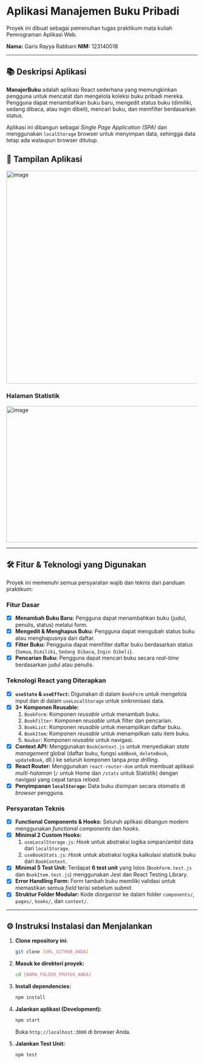 # Aplikasi Manajemen Buku Pribadi
Proyek ini dibuat sebagai pemenuhan tugas praktikum mata kuliah Pemrograman Aplikasi Web.

**Nama:** Garis Rayya Rabbani 
**NIM:** 123140018

---

## 📚 Deskripsi Aplikasi
**ManajerBuku** adalah aplikasi React sederhana yang memungkinkan pengguna untuk mencatat dan mengelola koleksi buku pribadi mereka. Pengguna dapat menambahkan buku baru, mengedit status buku (dimiliki, sedang dibaca, atau ingin dibeli), mencari buku, dan memfilter berdasarkan status.

Aplikasi ini dibangun sebagai *Single Page Application (SPA)* dan menggunakan `localStorage` browser untuk menyimpan data, sehingga data tetap ada walaupun browser ditutup.

## 🚀 Tampilan Aplikasi<br>

<img width="1084" height="560" alt="image" src="https://github.com/user-attachments/assets/ed761bf9-1e50-4fd5-afbc-416eb843e651" />

### Halaman Statistik<br>
<img width="1083" height="359" alt="image" src="https://github.com/user-attachments/assets/75421540-ee2b-468d-b6ee-30ccf9e6488a" />


---

## 🛠️ Fitur & Teknologi yang Digunakan
Proyek ini memenuhi semua persyaratan wajib dan teknis dari panduan praktikum:

### Fitur Dasar
* [x] **Menambah Buku Baru:** Pengguna dapat menambahkan buku (judul, penulis, status) melalui form.
* [x] **Mengedit & Menghapus Buku:** Pengguna dapat mengubah status buku atau menghapusnya dari daftar.
* [x] **Filter Buku:** Pengguna dapat memfilter daftar buku berdasarkan status (`Semua`, `Dimiliki`, `Sedang Dibaca`, `Ingin Dibeli`).
* [x] **Pencarian Buku:** Pengguna dapat mencari buku secara *real-time* berdasarkan judul atau penulis.

### Teknologi React yang Diterapkan
* [x] **`useState` & `useEffect`:** Digunakan di dalam `BookForm` untuk mengelola input dan di dalam `useLocalStorage` untuk sinkronisasi data.
* [x] **3+ Komponen Reusable:**
    1.  `BookForm`: Komponen *reusable* untuk menambah buku.
    2.  `BookFilter`: Komponen *reusable* untuk filter dan pencarian.
    3.  `BookList`: Komponen *reusable* untuk menampilkan daftar buku.
    4.  `BookItem`: Komponen *reusable* untuk menampilkan satu item buku.
    5.  `Navbar`: Komponen *reusable* untuk navigasi.
* [x] **Context API:** Menggunakan `BookContext.js` untuk menyediakan *state management* global (daftar buku, fungsi `addBook`, `deleteBook`, `updateBook`, dll.) ke seluruh komponen tanpa *prop drilling*.
* [x] **React Router:** Menggunakan `react-router-dom` untuk membuat aplikasi *multi-halaman* (`/` untuk Home dan `/stats` untuk Statistik) dengan navigasi yang cepat tanpa *reload*.
* [x] **Penyimpanan `localStorage`:** Data buku disimpan secara otomatis di *browser* pengguna.

### Persyaratan Teknis
* [x] **Functional Components & Hooks:** Seluruh aplikasi dibangun modern menggunakan *functional components* dan *hooks*.
* [x] **Minimal 2 Custom Hooks:**
    1.  `useLocalStorage.js`: *Hook* untuk abstraksi logika simpan/ambil data dari `localStorage`.
    2.  `useBookStats.js`: *Hook* untuk abstraksi logika kalkulasi statistik buku dari `BookContext`.
* [x] **Minimal 5 Test Unit:** Terdapat **6 test unit** yang lolos (`BookForm.test.js` dan `BookItem.test.js`) menggunakan Jest dan React Testing Library.
* [x] **Error Handling Form:** Form tambah buku memiliki validasi untuk memastikan semua *field* terisi sebelum *submit*.
* [x] **Struktur Folder Modular:** Kode diorganisir ke dalam folder `components/`, `pages/`, `hooks/`, dan `context/`.

---

## ⚙️ Instruksi Instalasi dan Menjalankan

1.  **Clone repository ini:**
    ```bash
    git clone [URL_GITHUB_ANDA]
    ```

2.  **Masuk ke direktori proyek:**
    ```bash
    cd [NAMA_FOLDER_PROYEK_ANDA]
    ```

3.  **Install dependencies:**
    ```bash
    npm install
    ```

4.  **Jalankan aplikasi (Development):**
    ```bash
    npm start
    ```
    Buka `http://localhost:3000` di browser Anda.

5.  **Jalankan Test Unit:**
    ```bash
    npm test
    ```
